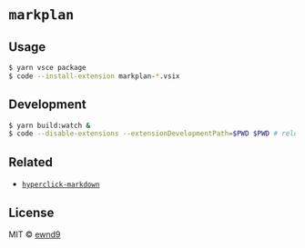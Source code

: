 # `markplan`

## Usage

```sh
$ yarn vsce package
$ code --install-extension markplan-*.vsix
```

## Development

```sh
$ yarn build:watch &
$ code --disable-extensions --extensionDevelopmentPath=$PWD $PWD # reload to test changes
```

## Related

- [`hyperclick-markdown`](https://github.com/ewnd9/hyperclick-markdown)

## License

MIT © [ewnd9](http://ewnd9.com)
